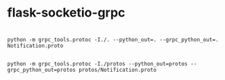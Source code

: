 # flask-socketio-grpc


# 
    python -m grpc_tools.protoc -I./. --python_out=. --grpc_python_out=. Notification.proto 


    python -m grpc_tools.protoc -I./protos --python_out=protos --grpc_python_out=protos protos/Notification.proto



